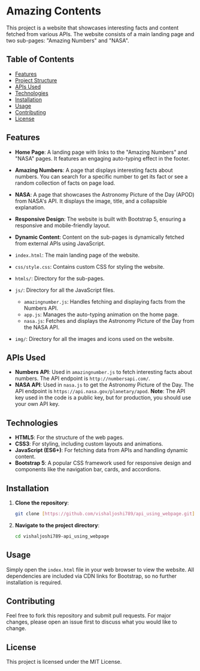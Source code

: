 
# Amazing Contents

This project is a website that showcases interesting facts and content fetched from various APIs. The website consists of a main landing page and two sub-pages: "Amazing Numbers" and "NASA".

## Table of Contents

- [Features](#features)
- [Project Structure](#project-structure)
- [APIs Used](#apis-used)
- [Technologies](#technologies)
- [Installation](#installation)
- [Usage](#usage)
- [Contributing](#contributing)
- [License](#license)

## Features

- **Home Page**: A landing page with links to the "Amazing Numbers" and "NASA" pages. It features an engaging auto-typing effect in the footer.
- **Amazing Numbers**: A page that displays interesting facts about numbers. You can search for a specific number to get its fact or see a random collection of facts on page load.
- **NASA**: A page that showcases the Astronomy Picture of the Day (APOD) from NASA's API. It displays the image, title, and a collapsible explanation.
- **Responsive Design**: The website is built with Bootstrap 5, ensuring a responsive and mobile-friendly layout.
- **Dynamic Content**: Content on the sub-pages is dynamically fetched from external APIs using JavaScript.


- `index.html`: The main landing page of the website.
- `css/style.css`: Contains custom CSS for styling the website.
- `htmls/`: Directory for the sub-pages.
- `js/`: Directory for all the JavaScript files.
  - `amazingnumber.js`: Handles fetching and displaying facts from the Numbers API.
  - `app.js`: Manages the auto-typing animation on the home page.
  - `nasa.js`: Fetches and displays the Astronomy Picture of the Day from the NASA API.
- `img/`: Directory for all the images and icons used on the website.

## APIs Used

- **Numbers API**: Used in `amazingnumber.js` to fetch interesting facts about numbers. The API endpoint is `http://numbersapi.com/`.
- **NASA API**: Used in `nasa.js` to get the Astronomy Picture of the Day. The API endpoint is `https://api.nasa.gov/planetary/apod`. **Note**: The API key used in the code is a public key, but for production, you should use your own API key.

## Technologies

- **HTML5**: For the structure of the web pages.
- **CSS3**: For styling, including custom layouts and animations.
- **JavaScript (ES6+)**: For fetching data from APIs and handling dynamic content.
- **Bootstrap 5**: A popular CSS framework used for responsive design and components like the navigation bar, cards, and accordions.

## Installation

1.  **Clone the repository**:
    ```sh
    git clone [https://github.com/vishaljoshi789/api_using_webpage.git](https://github.com/vishaljoshi789/api_using_webpage.git)
    ```
2.  **Navigate to the project directory**:
    ```sh
    cd vishaljoshi789-api_using_webpage
    ```

## Usage

Simply open the `index.html` file in your web browser to view the website. All dependencies are included via CDN links for Bootstrap, so no further installation is required.

## Contributing

Feel free to fork this repository and submit pull requests. For major changes, please open an issue first to discuss what you would like to change.

## License

This project is licensed under the MIT License.
